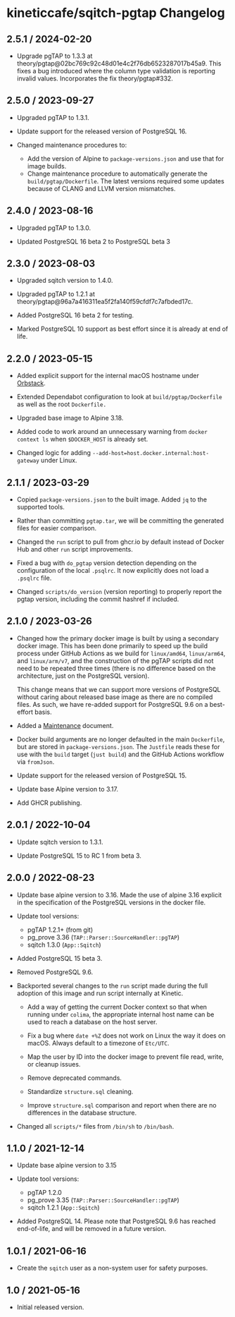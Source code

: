 # kineticcafe/sqitch-pgtap Changelog

## 2.5.1 / 2024-02-20

- Upgrade pgTAP to 1.3.3 at
  theory/pgtap@02bc769c92c48d01e4c2f76db6523287017b45a9. This fixes a bug
  introduced where the column type validation is reporting invalid values.
  Incorporates the fix theory/pgtap#332.

## 2.5.0 / 2023-09-27

- Upgraded pgTAP to 1.3.1.

- Update support for the released version of PostgreSQL 16.

- Changed maintenance procedures to:

  - Add the version of Alpine to `package-versions.json` and use that for image
    builds.
  - Change maintenance procedure to automatically generate the
    `build/pgtap/Dockerfile`. The latest versions required some updates because
    of CLANG and LLVM version mismatches.

## 2.4.0 / 2023-08-16

- Upgraded pgTAP to 1.3.0.

- Updated PostgreSQL 16 beta 2 to PostgreSQL beta 3

## 2.3.0 / 2023-08-03

- Upgraded sqitch version to 1.4.0.

- Upgraded pgTAP to 1.2.1 at theory/pgtap@96a7a416311ea5f2fa140f59cfdf7c7afbded17c.

- Added PostgreSQL 16 beta 2 for testing.

- Marked PostgreSQL 10 support as best effort since it is already at end of
  life.

## 2.2.0 / 2023-05-15

- Added explicit support for the internal macOS hostname under
  [Orbstack][orbstack-internal].

- Extended Dependabot configuration to look at `build/pgtap/Dockerfile` as well
  as the root `Dockerfile.`

- Upgraded base image to Alpine 3.18.

- Added code to work around an unnecessary warning from `docker context ls` when
  `$DOCKER_HOST` is already set.

- Changed logic for adding `--add-host=host.docker.internal:host-gateway` under
  Linux.

## 2.1.1 / 2023-03-29

- Copied `package-versions.json` to the built image. Added `jq` to the supported
  tools.

- Rather than committing `pgtap.tar`, we will be committing the generated files
  for easier comparison.

- Changed the `run` script to pull from ghcr.io by default instead of Docker
  Hub and other `run` script improvements.

- Fixed a bug with `do_pgtap` version detection depending on the configuration
  of the local `.psqlrc`. It now explicitly does not load a `.psqlrc` file.

- Changed `scripts/do_version` (version reporting) to properly report the pgtap
  version, including the commit hashref if included.

## 2.1.0 / 2023-03-26

- Changed how the primary docker image is built by using a secondary docker
  image. This has been done primarily to speed up the build process under GitHub
  Actions as we build for `linux/amd64`, `linux/arm64`, and `linux/arm/v7`, and
  the construction of the pgTAP scripts did not need to be repeated three times
  (there is no difference based on the architecture, just on the PostgreSQL
  version).

  This change means that we can support more versions of PostgreSQL without
  caring about released base image as there are no compiled files. As such, we
  have re-added support for PostgreSQL 9.6 on a best-effort basis.

- Added a [Maintenance](Maintenance.md) document.

- Docker build arguments are no longer defaulted in the main `Dockerfile`, but
  are stored in `package-versions.json`. The `Justfile` reads these for use with
  the `build` target (`just build`) and the GitHub Actions workflow via
  `fromJson`.

- Update support for the released version of PostgreSQL 15.

- Update base Alpine version to 3.17.

- Add GHCR publishing.

## 2.0.1 / 2022-10-04

- Update sqitch version to 1.3.1.

- Update PostgreSQL 15 to RC 1 from beta 3.

## 2.0.0 / 2022-08-23

- Update base alpine version to 3.16. Made the use of alpine 3.16 explicit in
  the specification of the PostgreSQL versions in the docker file.

- Update tool versions:

  - pgTAP 1.2.1+ (from git)
  - pg_prove 3.36 (`TAP::Parser::SourceHandler::pgTAP`)
  - sqitch 1.3.0 (`App::Sqitch`)

- Added PostgreSQL 15 beta 3.

- Removed PostgreSQL 9.6.

- Backported several changes to the `run` script made during the full adoption
  of this image and run script internally at Kinetic.

  - Add a way of getting the current Docker context so that when running under
    `colima`, the appropriate internal host name can be used to reach a database
    on the host server.

  - Fix a bug where `date +%Z` does not work on Linux the way it does on macOS.
    Always default to a timezone of `Etc/UTC`.

  - Map the user by ID into the docker image to prevent file read, write, or
    cleanup issues.

  - Remove deprecated commands.

  - Standardize `structure.sql` cleaning.

  - Improve `structure.sql` comparison and report when there are no
    differences in the database structure.

- Changed all `scripts/*` files from `/bin/sh` to `/bin/bash`.

## 1.1.0 / 2021-12-14

- Update base alpine version to 3.15

- Update tool versions:

  - pgTAP 1.2.0
  - pg_prove 3.35 (`TAP::Parser::SourceHandler::pgTAP`)
  - sqitch 1.2.1 (`App::Sqitch`)

- Added PostgreSQL 14. Please note that PostgreSQL 9.6 has reached end-of-life,
  and will be removed in a future version.

## 1.0.1 / 2021-06-16

- Create the `sqitch` user as a non-system user for safety purposes.

## 1.0 / 2021-05-16

- Initial released version.

[extractions/setup-just]: https://github.com/extractions/setup-just
[casey/just]: https://github.com/casey/just
[orbstack-internal]: https://docs.orbstack.dev/machines/network#connecting-to-servers-on-mac
